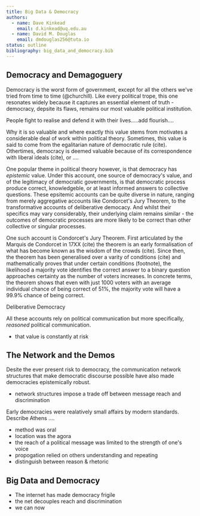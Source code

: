 ```yaml
---
title: Big Data & Democracy
authors: 
  - name: Dave Kinkead
    email: d.kinkead@uq.edu.au
  - name: David M. Douglas
    email: dmdouglas256@tuta.io
status: outline
bibliography: big_data_and_democracy.bib
---
```


## Democracy and Demagoguery 

Democracy is the worst form of government, except for all the others we've tried from time to time (@churchill).  Like every political trope, this one resonates widely because it captures an essential element of truth - democracy, depsite its flaws, remains our most valuable political institution. 

People fight to realise and defend it with their lives.....add flourish....

Why it is so valuable and where exactly this value stems from motivates a considerable deal of work within political theory.  Sometimes, this value is said to come from the egalitarian nature of democratic rule (cite).  Othertimes, democracy is deemed valuable because of its correspondence with liberal ideals (cite), or ....

One popular theme in political theory however, is that democracy has _epistemic_ value.  Under this account, one source of democracy's value, and of the legitimacy of democratic governments, is that democratic process produce correct, knowledgeble, or at least informed answers to collective questions.  These epsitemic accounts can be quite diverse in nature, ranging from merely aggregative accounts like Condorcet's Jury Theorem, to the transformative accounts of deliberative democacy.  And whilst their specifics may vary considerably, their underlying claim remains similar - the outcomes of democratic processes are more likely to be correct than other collective or singular processes.

One such account is Condorcet's Jury Theorem.  First articulated by the Marquis de Condorcet in 17XX (cite) the theorem is an early formalisation of what has become known as the wisdom of the crowds (cite).  Since then, the theorem has been generalised over a varity of conditions (cite) and mathematically proves that under certain conditions (footnote), the likelihood a majority vote identifies the correct answer to a binary question approaches certainty as the number of voters increases.  In concrete terms, the theorem shows that even with just 1000 voters with an average individual chance of being correct of 51%, the majority vote will have a 99.9% chance of being correct.

Deliberative Democracy

All these accounts rely on political communication but more specifically, _reasoned_ political communication.



  - that value is constantly at risk

## The Network and the Demos


Desite the ever present risk to democracy, the communication network structures that make democratic discourse possible have also made democracies epistemically robust.

  - network structures impose a trade off between message reach and discrimination

Early democracies were realatively small affairs by modern standards.   Describe Athens ....

- method was oral
- location was the agora
- the reach of a political message was limited to the strength of one's voice
- propogation relied on others understanding and repeating
- distinguish between reason & rhetoric




## Big Data and Democracy

  - The internet has made democracy frigile
  - the net decouples reach and discrimination
  - we can now 
